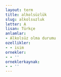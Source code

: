 ```yaml
---
layout: term
title: alkolsüzlük
slug: alkolsuzluk
letter: A
lisan: Türkçe
anlamlar:
- Alkolsüz olma durumu
ozellikler:
- - isim
ornekler:
- - ''
orneklerkaynak:
- - ''
---
```

